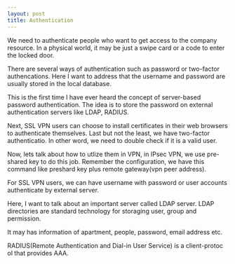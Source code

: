 ```yaml
---
layout: post
title: Authentication
---
```

We need to authenticate people who want to get access to the company resource. In a physical world, it may be just a swipe card or a code to enter the locked door.

There are several ways of authentication such as password or two-factor authencations. Here I want to address that the username and password are usually stored in the local database. 

This is the first time I have ever heard the concept of server-based password authentication. The idea is to store the password on external authentication servers like LDAP, RADIUS.

Next, SSL VPN users can choose to install certificates in their web browsers to authenticate themselves. Last but not the least, we have two-factor authenticatio. In other word, we need to double check if it is a valid user.

Now, lets talk about how to utlize them in VPN, in IPsec VPN, we use pre-shared key to do this job. Remember the configuration, we have this command like preshard key plus remote gateway(vpn peer address).

For SSL VPN users, we can have username with password or user accounts authenticate by external server.

Here, I want to talk about an important server called LDAP server. LDAP directories are standard technology for storaging user, group and permission. 

It may has information of apartment, people, password, email address etc.

RADIUS(Remote Authentication and Dial-in User Service) is a client-protoc
ol that provides AAA.
